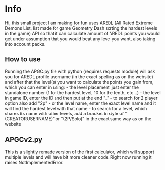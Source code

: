 # Info
Hi, this small project I am making for fun uses [AREDL](https://aredl.net) (All Rated Extreme Demons List, list made for game Geometry Dash sorting the hardest levels in the game) API so that it can calculate amount of AREDL points you would get under assumption that you would beat any level you want, also taking into account packs.

## How to use
Running the APGC.py file with python (requires requests module) will ask you for AREDL profile username (in the exact spelling as on the website) and after that the level(s) you want to calculate the points you gain from, which you can enter in using:
    - the level placement, just enter the standalone number (1 for the hardest level, 10 for the tenth, etc...)
    - the level in game ID, enter the ID and then put at the end "_"
        - to search for 2 player option also add "2p"
    - or the level name, enter the exact level name and it will find the hardest level with that name
        - to search for a level, which shares its name with other levels, add a bracket in style of "(CREATORUSERNAME)" or "(2P/Solo)" in the exact same way as on the website

## APGCv2.py
This is a slightly remade version of the first calculator, which will support multiple levels and will have bit more cleaner code. Right now running it raises NotImplementedError.